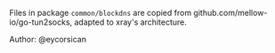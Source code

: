 Files in package `common/blockdns` are copied from github.com/mellow-io/go-tun2socks, adapted to xray's architecture.

Author: @eycorsican
